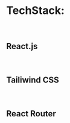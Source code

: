 <h1>TechStack:</h1><br/>
<h2>React.js</h2><br/>
<h2>Tailiwind CSS</h2><br/>
<h2>React Router</h2><br/>



 
